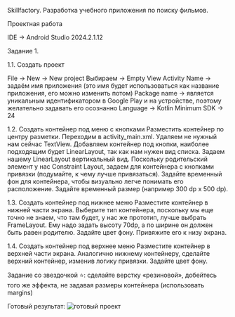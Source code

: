Skillfactory. Разработка учебного приложения по поиску фильмов.

Проектная работа

IDE -> Android Studio 2024.2.1.12

Задание 1.

1.1. Создать проект

File -> New -> New project
Выбираем -> Empty View Activity
Name -> задаём имя приложения (это имя будет использоваться как название приложения, его можно изменить потом)
Package name -> является уникальным идентификатором в Google Play и на устройстве, поэтому желательно задавать его осознанно
Language -> Kotlin
Minimum SDK -> 24

1.2. Создать контейнер под меню с кнопками
Разместить контейнер по центру разметки.
Переходим в activity_main.xml.
Удаляем не нужный нам сейчас TextView.
Добавляем контейнер под кнопки, наиболее подходящим будет LinearLayout, так как нам нужен вид списка.
Задаем нашему LinearLayout вертикальный вид.
Поскольку родительский элемент у нас Constraint Layout, задаем для контейнера с кнопками привязки (подумайте, к чему лучше привязаться).
Задайте временный фон для контейнера, чтобы визуально легче понимать его расположение.
Задайте временный размер (например 300 dp х 500 dp).

1.3. Создать контейнер под нижнее меню
Разместите контейнер в нижней части экрана.
Выберите тип контейнера, поскольку мы еще точно не знаем, что там будет, у нас же прототип, лучше выбрать FrameLayout.
Ему надо задать высоту 70dp, а по ширине он должен быть равен родителю.
Задайте цвет фону.
Привяжите его к низу экрана.

1.4. Создать контейнер под верхнее меню
Разместите контейнер в верхней части экрана.
Аналогично нижнему контейнеру, сделайте верхний контейнер, изменив логику привязки.
Задайте цвет фону.

Задание со звездочкой ⭐: сделайте верстку «резиновой», добейтесь того же эффекта, не задавая размеры контейнера (использовать margins)

Готовый результат:
![готовый проект](/drawable/result_image_module_19.PNG)
